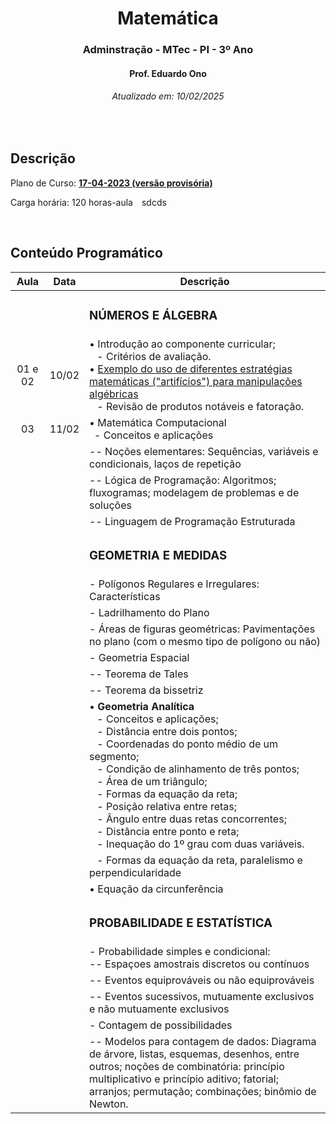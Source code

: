 <h1 align="center">Matemática</h1>
<h3 align="center">Adminstração - MTec - PI - 3º Ano</h3>
<h4 align="center">Prof. Eduardo Ono</h4>
<h6 align="center">Atualizado em: 10/02/2025</h6>

&nbsp;

## Descrição

Plano de Curso: [__17-04-2023 (versão provisória)__](../docs/ADM-605_MTec-PI_versao-provisoria_atualizado-em-17-04-23-compressed.pdf)

Carga horária: 120 horas-aula&emsp;sdcds

&nbsp;

## Conteúdo Programático

|   Aula   | Data  | Descrição |
|   :-:    |  :-:  | --- |
|          |       | <h3>NÚMEROS E ÁLGEBRA</h3> |
|  01 e 02 | 10/02 | &bull; Introdução ao componente curricular;<br>&ensp; - Critérios de avaliação.<br>&bull; [Exemplo do uso de diferentes estratégias matemáticas ("artifícios") para manipulações algébricas](https://github.com/eduardo-ono/Fundamentos-de-Matematica/blob/main/conteudo/04-exponenciais-e-logaritmos/exercicios-resolvidos/exr-2021-08-01.ipynb)<br>&ensp; - Revisão de produtos notáveis e fatoração. |
|    03    | 11/02 | &bull; Matemática Computacional<br>&ensp;- Conceitos e aplicações |
|          |       | -- Noções elementares: Sequências, variáveis e condicionais, laços de repetição |
|          |       | -- Lógica de Programação: Algoritmos; fluxogramas; modelagem de problemas e de soluções |
|          |       | -- Linguagem de Programação Estruturada |
|          |       | <h3>__GEOMETRIA E MEDIDAS__</h3> |
|          |       | - Polígonos Regulares e Irregulares: Características |
|          |       | - Ladrilhamento do Plano |
|          |       | - Áreas de figuras geométricas: Pavimentações no plano (com o mesmo tipo de polígono ou não) |
|          |       | - Geometria Espacial |
|          |       | -- Teorema de Tales |
|          |       | -- Teorema da bissetriz |
|          |       | &bull; __Geometria Analítica__<br>&ensp; - Conceitos e aplicações;<br>&ensp; - Distância entre dois pontos;<br>&ensp; - Coordenadas do ponto médio de um segmento;<br>&ensp; - Condição de alinhamento de três pontos;<br>&ensp; - Área de um triângulo;<br>&ensp; - Formas da equação da reta;<br>&ensp; - Posição relativa entre retas;<br>&ensp; - Ângulo entre duas retas concorrentes;<br>&ensp; - Distância entre ponto e reta;<br>&ensp; - Inequação do 1º grau com duas variáveis. |
|          |       | &ensp; - Formas da equação da reta, paralelismo e perpendicularidade |
|          |       | &bull; Equação da circunferência |
|          |       | <h3>__PROBABILIDADE E ESTATÍSTICA__</h3> |
|          |       | - Probabilidade simples e condicional:<br>-- Espaçoes amostrais discretos ou contínuos |
|      |      | -- Eventos equiprováveis ou não equiprováveis |
|      |      | -- Eventos sucessivos, mutuamente exclusivos e não mutuamente exclusivos |
|      |      | - Contagem de possibilidades |
|      |      | -- Modelos para contagem de dados: Diagrama de árvore, listas, esquemas, desenhos, entre outros; noções de combinatória: princípio multiplicativo e princípio aditivo; fatorial; arranjos; permutação; combinações; binômio de Newton. |

&nbsp;

